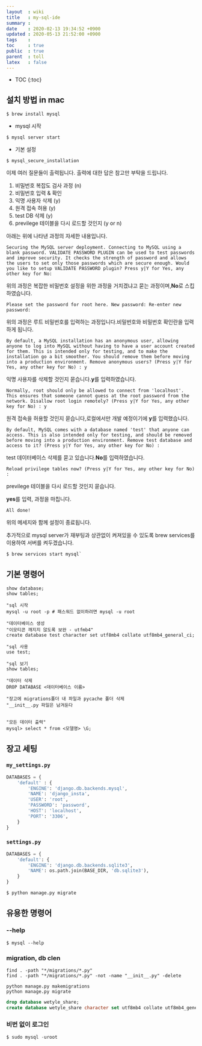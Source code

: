 ```yaml
---
layout  : wiki
title   : my-sql-ide 
summary : 
date    : 2020-02-13 19:34:52 +0900
updated : 2020-05-13 21:52:00 +0900
tags    : 
toc     : true
public  : true
parent  : toll
latex   : false
---
```

* TOC
{:toc}

## 설치 방법 in mac

```shell
$ brew install mysql
```

* mysql 시작

```shell
$ mysql server start
```

* 기본 설정

```shell
$ mysql_secure_installation
```

이제 여러 질문들이 출력됩니다. 출력에 대한 답은 참고만 부탁을 드립니다.

1. 비밀번호 복잡도 검사 과정 (n)
2. 비밀번호 입력 & 확인
3. 익명 사용자 삭제 (y)
4. 원격 접속 허용 (y)
5. test DB 삭제 (y)
6. previlege 테이블을 다시 로드할 것인지 (y or n)

아래는 위에 나타낸 과정의 자세한 내용입니다.

`Securing the MySQL server deployment.
Connecting to MySQL using a blank password.
VALIDATE PASSWORD PLUGIN can be used to test passwords
and improve security. It checks the strength of password
and allows the users to set only those passwords which are
secure enough. Would you like to setup VALIDATE PASSWORD plugin?
Press y|Y for Yes, any other key for No:`

위의 과정은 복잡한 비밀번호 설정을 위한 과정을 거치겠냐고 묻는 과정이며,**No**로 스킵하였습니다.

`Please set the password for root here.
New password:
Re-enter new password:`

위의 과정은 루트 비밀번호를 입력하는 과정입니다.비밀번호와 비밀번호 확인란을 입력하게 됩니다.

`By default, a MySQL installation has an anonymous user,
allowing anyone to log into MySQL without having to have
a user account created for them. This is intended only for
testing, and to make the installation go a bit smoother.
You should remove them before moving into a production
environment.
Remove anonymous users? (Press y|Y for Yes, any other key for No) : y`

익명 사용자를 삭제할 것인지 묻습니다.**y**를 입력하였습니다.

`Normally, root should only be allowed to connect from
'localhost'. This ensures that someone cannot guess at
the root password from the network.
Disallow root login remotely? (Press y|Y for Yes, any other key for No) : y`

원격 접속을 허용할 것인지 묻습니다,로컬에서만 개발 예정이기에 **y**를 입력했습니다.

`By default, MySQL comes with a database named 'test' that
anyone can access. This is also intended only for testing,
and should be removed before moving into a production
environment.
Remove test database and access to it? (Press y|Y for Yes, any other key for No) :`

test 데이터베이스 삭제를 묻고 있습니다.**No**를 입력하였습니다.

`Reload privilege tables now? (Press y|Y for Yes, any other key for No) :`

previlege 테이블을 다시 로드할 것인지 묻습니다.

**yes**를 입력, 과정을 마칩니다.

`All done!`

위의 메세지와 함께 설정이 종료됩니다.

추가적으로 mysql server가 재부팅과 상관없이 켜져있을 수 있도록 brew services를 이용하여 서버를 켜두겠습니다.

```shell
$ brew services start mysql`
```

## 기본 명령어

```mysql
show database;
show tables;

"sql 시작
mysql -u root -p # 패스워드 없이하려면 mysql -u root

"데이터베이스 생성
"이모티콘 깨지지 않도록 보완 - utfmb4"
create database test character set utf8mb4 collate utf8mb4_general_ci;

"sql 사용
use test;

"sql 보기
show tables;
```

```mysql
"데이터 삭제
DROP DATABASE <데이터베이스 이름>

"장고에 migrations폴더 내 파일과 pycache 폴더 삭제
"__init__.py 파일은 남겨둔다


"모든 데이터 출력"
mysql> select * from <모델명> \G; 
```

## 장고 세팅

### `my_settings.py`

```python
DATABASES = {
    'default' : {
        'ENGINE': 'django.db.backends.mysql',    
        'NAME': 'django_insta',                  
        'USER': 'root',                          
        'PASSWORD': 'password',                  
        'HOST': 'localhost',                    
        'PORT': '3306',                        
    }
}
```

### `settings.py`

```python
DATABASES = {
    'default': {
        'ENGINE': 'django.db.backends.sqlite3',
        'NAME': os.path.join(BASE_DIR, 'db.sqlite3'),
    }
}
```

```shell
$ python manage.py migrate
```

## 유용한 명령어

### --help

```shell
$ mysql --help
```

### migration, db clen

```shell
find . -path "*/migrations/*.py"
find . -path "*/migrations/*.py" -not -name "__init__.py" -delete

python manage.py makemigrations
python manage.py migrate

```

```SQL
drop database wetyle_share;
create database wetyle_share character set utf8mb4 collate utf8mb4_general_ci;
```

### 비번 없이 로그인

```SQL
$ sudo mysql -uroot
```
